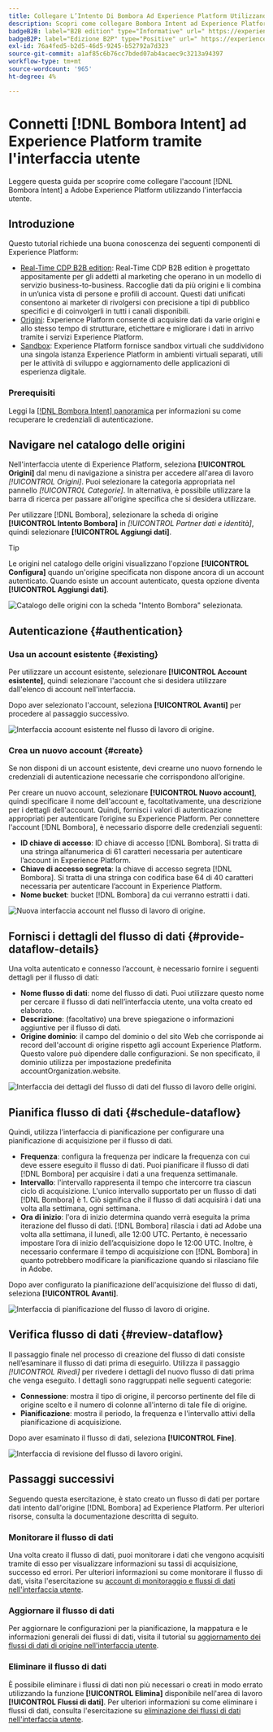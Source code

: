 ```yaml
---
title: Collegare L’Intento Di Bombora Ad Experience Platform Utilizzando L’Interfaccia Utente
description: Scopri come collegare Bombora Intent ad Experience Platform
badgeB2B: label="B2B edition" type="Informative" url=" https://experienceleague.adobe.com/docs/experience-platform/rtcdp/intro/rtcdp-intro/overview.html?lang=it#rtcdp-editions newtab=true"
badgeB2P: label="Edizione B2P" type="Positive" url=" https://experienceleague.adobe.com/docs/experience-platform/rtcdp/intro/rtcdp-intro/overview.html?lang=it#rtcdp-editions newtab=true"
exl-id: 76a4fed5-b2d5-46d5-9245-b52792a7d323
source-git-commit: a1af85c6b76cc7bded07ab4acaec9c3213a94397
workflow-type: tm+mt
source-wordcount: '965'
ht-degree: 4%

---
```


# Connetti [!DNL Bombora Intent] ad Experience Platform tramite l&#39;interfaccia utente

Leggere questa guida per scoprire come collegare l&#39;account [!DNL Bombora Intent] a Adobe Experience Platform utilizzando l&#39;interfaccia utente.

## Introduzione

Questo tutorial richiede una buona conoscenza dei seguenti componenti di Experience Platform:

* [Real-Time CDP B2B edition](../../../../../rtcdp/b2b-overview.md): Real-Time CDP B2B edition è progettato appositamente per gli addetti al marketing che operano in un modello di servizio business-to-business. Raccoglie dati da più origini e li combina in un’unica vista di persone e profili di account. Questi dati unificati consentono ai marketer di rivolgersi con precisione a tipi di pubblico specifici e di coinvolgerli in tutti i canali disponibili.
* [Origini](../../../../home.md): Experience Platform consente di acquisire dati da varie origini e allo stesso tempo di strutturare, etichettare e migliorare i dati in arrivo tramite i servizi Experience Platform.
* [Sandbox](../../../../../sandboxes/home.md): Experience Platform fornisce sandbox virtuali che suddividono una singola istanza Experience Platform in ambienti virtuali separati, utili per le attività di sviluppo e aggiornamento delle applicazioni di esperienza digitale.

### Prerequisiti

Leggi la [[!DNL Bombora Intent] panoramica](../../../../connectors/data-partners/bombora.md) per informazioni su come recuperare le credenziali di autenticazione.

## Navigare nel catalogo delle origini

Nell&#39;interfaccia utente di Experience Platform, seleziona **[!UICONTROL Origini]** dal menu di navigazione a sinistra per accedere all&#39;area di lavoro *[!UICONTROL Origini]*. Puoi selezionare la categoria appropriata nel pannello *[!UICONTROL Categorie]*. In alternativa, è possibile utilizzare la barra di ricerca per passare all&#39;origine specifica che si desidera utilizzare.

Per utilizzare [!DNL Bombora], selezionare la scheda di origine **[!UICONTROL Intento Bombora]** in *[!UICONTROL Partner dati e identità]*, quindi selezionare **[!UICONTROL Aggiungi dati]**.

>[!TIP]
>
>Le origini nel catalogo delle origini visualizzano l&#39;opzione **[!UICONTROL Configura]** quando un&#39;origine specificata non dispone ancora di un account autenticato. Quando esiste un account autenticato, questa opzione diventa **[!UICONTROL Aggiungi dati]**.

![Catalogo delle origini con la scheda &quot;Intento Bombora&quot; selezionata.](../../../../images/tutorials/create/bombora/catalog.png)

## Autenticazione {#authentication}

### Usa un account esistente {#existing}

Per utilizzare un account esistente, selezionare **[!UICONTROL Account esistente]**, quindi selezionare l&#39;account che si desidera utilizzare dall&#39;elenco di account nell&#39;interfaccia.

Dopo aver selezionato l&#39;account, seleziona **[!UICONTROL Avanti]** per procedere al passaggio successivo.

![Interfaccia account esistente nel flusso di lavoro di origine.](../../../../images/tutorials/create/bombora/existing.png)

### Crea un nuovo account {#create}

Se non disponi di un account esistente, devi crearne uno nuovo fornendo le credenziali di autenticazione necessarie che corrispondono all’origine.

Per creare un nuovo account, selezionare **[!UICONTROL Nuovo account]**, quindi specificare il nome dell&#39;account e, facoltativamente, una descrizione per i dettagli dell&#39;account. Quindi, fornisci i valori di autenticazione appropriati per autenticare l’origine su Experience Platform. Per connettere l&#39;account [!DNL Bombora], è necessario disporre delle credenziali seguenti:

* **ID chiave di accesso**: ID chiave di accesso [!DNL Bombora]. Si tratta di una stringa alfanumerica di 61 caratteri necessaria per autenticare l’account in Experience Platform.
* **Chiave di accesso segreta**: la chiave di accesso segreta [!DNL Bombora]. Si tratta di una stringa con codifica base 64 di 40 caratteri necessaria per autenticare l’account in Experience Platform.
* **Nome bucket**: bucket [!DNL Bombora] da cui verranno estratti i dati.

![Nuova interfaccia account nel flusso di lavoro di origine.](../../../../images/tutorials/create/bombora/new.png)

## Fornisci i dettagli del flusso di dati {#provide-dataflow-details}

Una volta autenticato e connesso l’account, è necessario fornire i seguenti dettagli per il flusso di dati:

* **Nome flusso di dati**: nome del flusso di dati. Puoi utilizzare questo nome per cercare il flusso di dati nell’interfaccia utente, una volta creato ed elaborato.
* **Descrizione**: (facoltativo) una breve spiegazione o informazioni aggiuntive per il flusso di dati.
* **Origine dominio**: il campo del dominio o del sito Web che corrisponde ai record dell&#39;account di origine rispetto agli account Experience Platform. Questo valore può dipendere dalle configurazioni. Se non specificato, il dominio utilizza per impostazione predefinita accountOrganization.website.

![Interfaccia dei dettagli del flusso di dati del flusso di lavoro delle origini.](../../../../images/tutorials/create/bombora/dataflow-detail.png)

## Pianifica flusso di dati {#schedule-dataflow}

Quindi, utilizza l’interfaccia di pianificazione per configurare una pianificazione di acquisizione per il flusso di dati.

* **Frequenza**: configura la frequenza per indicare la frequenza con cui deve essere eseguito il flusso di dati. Puoi pianificare il flusso di dati [!DNL Bombora] per acquisire i dati a una frequenza settimanale.
* **Intervallo**: l&#39;intervallo rappresenta il tempo che intercorre tra ciascun ciclo di acquisizione. L&#39;unico intervallo supportato per un flusso di dati [!DNL Bombora] è 1. Ciò significa che il flusso di dati acquisirà i dati una volta alla settimana, ogni settimana.
* **Ora di inizio**: l&#39;ora di inizio determina quando verrà eseguita la prima iterazione del flusso di dati. [!DNL Bombora] rilascia i dati ad Adobe una volta alla settimana, il lunedì, alle 12:00 UTC. Pertanto, è necessario impostare l’ora di inizio dell’acquisizione dopo le 12:00 UTC. Inoltre, è necessario confermare il tempo di acquisizione con [!DNL Bombora] in quanto potrebbero modificare la pianificazione quando si rilasciano file in Adobe.

Dopo aver configurato la pianificazione dell&#39;acquisizione del flusso di dati, seleziona **[!UICONTROL Avanti]**.

![Interfaccia di pianificazione del flusso di lavoro di origine.](../../../../images/tutorials/create/bombora/scheduling.png)

## Verifica flusso di dati {#review-dataflow}

Il passaggio finale nel processo di creazione del flusso di dati consiste nell’esaminare il flusso di dati prima di eseguirlo. Utilizza il passaggio *[!UICONTROL Rivedi]* per rivedere i dettagli del nuovo flusso di dati prima che venga eseguito. I dettagli sono raggruppati nelle seguenti categorie:

* **Connessione**: mostra il tipo di origine, il percorso pertinente del file di origine scelto e il numero di colonne all&#39;interno di tale file di origine.
* **Pianificazione**: mostra il periodo, la frequenza e l&#39;intervallo attivi della pianificazione di acquisizione.

Dopo aver esaminato il flusso di dati, seleziona **[!UICONTROL Fine]**.

![Interfaccia di revisione del flusso di lavoro origini.](../../../../images/tutorials/create/bombora/review.png)

## Passaggi successivi

Seguendo questa esercitazione, è stato creato un flusso di dati per portare dati intento dall&#39;origine [!DNL Bombora] ad Experience Platform. Per ulteriori risorse, consulta la documentazione descritta di seguito.

### Monitorare il flusso di dati

Una volta creato il flusso di dati, puoi monitorare i dati che vengono acquisiti tramite di esso per visualizzare informazioni su tassi di acquisizione, successo ed errori. Per ulteriori informazioni su come monitorare il flusso di dati, visita l&#39;esercitazione su [account di monitoraggio e flussi di dati nell&#39;interfaccia utente](../../../../../dataflows/ui/monitor-sources.md).

### Aggiornare il flusso di dati

Per aggiornare le configurazioni per la pianificazione, la mappatura e le informazioni generali dei flussi di dati, visita il tutorial su [aggiornamento dei flussi di dati di origine nell&#39;interfaccia utente](../../update-dataflows.md).

### Eliminare il flusso di dati

È possibile eliminare i flussi di dati non più necessari o creati in modo errato utilizzando la funzione **[!UICONTROL Elimina]** disponibile nell&#39;area di lavoro **[!UICONTROL Flussi di dati]**. Per ulteriori informazioni su come eliminare i flussi di dati, consulta l&#39;esercitazione su [eliminazione dei flussi di dati nell&#39;interfaccia utente](../../delete.md).
